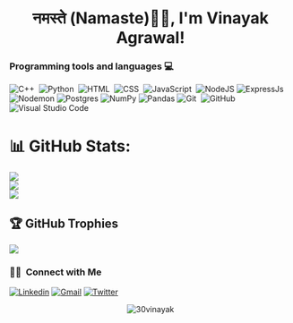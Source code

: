 <h1 align="center">नमस्ते (Namaste)🙏🏻, I'm Vinayak Agrawal!</h1>

### Programming tools and languages :computer:


![C++](https://img.shields.io/badge/-C++-05122A?style=flat&logo=C%2B%2B&logoColor=00599C)&nbsp;
![Python](https://img.shields.io/badge/-Python-05122A?style=flat&logo=python)&nbsp;
![HTML](https://img.shields.io/badge/-HTML-05122A?style=flat&logo=HTML5)&nbsp;
![CSS](https://img.shields.io/badge/-CSS-05122A?style=flat&logo=CSS3&logoColor=1572B6)&nbsp;
![JavaScript](https://img.shields.io/badge/-JavaScript-05122A?style=flat&logo=javascript)&nbsp;
![NodeJS](https://img.shields.io/badge/node.js-6DA55F?style=flat&logo=node.js&logoColor=white)
![ExpressJs](https://img.shields.io/badge/express.js-6DA55F?style=flat&logo=express.js&logoColor=white)
![Nodemon](https://img.shields.io/badge/NODEMON-%23323330.svg?style=flat&logo=nodemon&logoColor=%BBDEAD)
![Postgres](https://img.shields.io/badge/postgres-%23316192.svg?style=flat&logo=postgresql&logoColor=white)
![NumPy](https://img.shields.io/badge/numpy-%23013243.svg?style=flat&logo=numpy&logoColor=white)
![Pandas](https://img.shields.io/badge/pandas-%23150458.svg?style=flat&logo=pandas&logoColor=white)
![Git](https://img.shields.io/badge/-Git-05122A?style=flat&logo=git)&nbsp;
![GitHub](https://img.shields.io/badge/-GitHub-05122A?style=flat&logo=github)&nbsp;
![Visual Studio Code](https://img.shields.io/badge/-Visual%20Studio%20Code-05122A?style=flat&logo=visual-studio-code&logoColor=007ACC)&nbsp;

# 📊 GitHub Stats:
![](https://github-readme-stats.vercel.app/api?username=30vinayak&theme=dark&hide_border=false&include_all_commits=false&count_private=false)<br/>
![](https://github-readme-streak-stats.herokuapp.com/?user=30vinayak&theme=dark&hide_border=false)<br/>
![](https://github-readme-stats.vercel.app/api/top-langs/?username=30vinayak&theme=dark&hide_border=false&include_all_commits=false&count_private=false&layout=compact)

## 🏆 GitHub Trophies
![](https://github-profile-trophy.vercel.app/?username=30vinayak&theme=radical&no-frame=false&no-bg=true&margin-w=4)
### 🤝🏻 &nbsp;Connect with Me
[![Linkedin](https://img.shields.io/badge/-LinkedIn-blue?style=flat&logo=Linkedin&logoColor=white)](https://www.linkedin.com/in/vinayak-agrawal-110608202/)
[![Gmail](https://img.shields.io/badge/-Gmail-c14438?style=flat&logo=Gmail&logoColor=white)](mailto:vinayakagrawal30@gmail.com)
[![Twitter](https://img.shields.io/twitter/url/https/twitter.com/cloudposse.svg?style=social&label=Follow%20%40VINAYAK12845211)](https://twitter.com/VINAYAK12845211)

<p align="center" >   
  <img src="https://komarev.com/ghpvc/?username=30vinayak" alt="30vinayak" />
</p>
